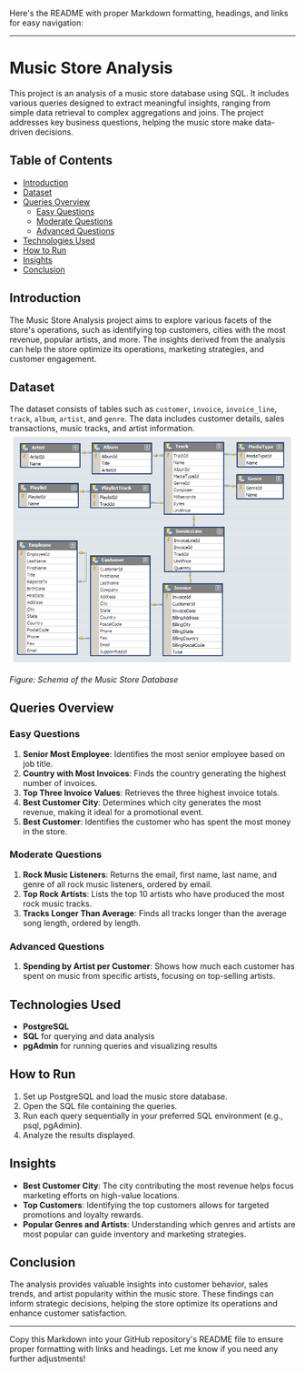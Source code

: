 Here's the README with proper Markdown formatting, headings, and links for easy navigation:

---

# Music Store Analysis

This project is an analysis of a music store database using SQL. It includes various queries designed to extract meaningful insights, ranging from simple data retrieval to complex aggregations and joins. The project addresses key business questions, helping the music store make data-driven decisions.

## Table of Contents

- [Introduction](#introduction)
- [Dataset](#dataset)
- [Queries Overview](#queries-overview)
  - [Easy Questions](#easy-questions)
  - [Moderate Questions](#moderate-questions)
  - [Advanced Questions](#advanced-questions)
- [Technologies Used](#technologies-used)
- [How to Run](#how-to-run)
- [Insights](#insights)
- [Conclusion](#conclusion)

## Introduction

The Music Store Analysis project aims to explore various facets of the store's operations, such as identifying top customers, cities with the most revenue, popular artists, and more. The insights derived from the analysis can help the store optimize its operations, marketing strategies, and customer engagement.

## Dataset

The dataset consists of tables such as `customer`, `invoice`, `invoice_line`, `track`, `album`, `artist`, and `genre`. The data includes customer details, sales transactions, music tracks, and artist information.
![Music Store Database Schema](MusicDatabaseSchema.png)

_Figure: Schema of the Music Store Database_

## Queries Overview

### Easy Questions

1. **Senior Most Employee**: Identifies the most senior employee based on job title.
2. **Country with Most Invoices**: Finds the country generating the highest number of invoices.
3. **Top Three Invoice Values**: Retrieves the three highest invoice totals.
4. **Best Customer City**: Determines which city generates the most revenue, making it ideal for a promotional event.
5. **Best Customer**: Identifies the customer who has spent the most money in the store.

### Moderate Questions

1. **Rock Music Listeners**: Returns the email, first name, last name, and genre of all rock music listeners, ordered by email.
2. **Top Rock Artists**: Lists the top 10 artists who have produced the most rock music tracks.
3. **Tracks Longer Than Average**: Finds all tracks longer than the average song length, ordered by length.

### Advanced Questions

1. **Spending by Artist per Customer**: Shows how much each customer has spent on music from specific artists, focusing on top-selling artists.

## Technologies Used

- **PostgreSQL**
- **SQL** for querying and data analysis
- **pgAdmin** for running queries and visualizing results

## How to Run

1. Set up PostgreSQL and load the music store database.
2. Open the SQL file containing the queries.
3. Run each query sequentially in your preferred SQL environment (e.g., psql, pgAdmin).
4. Analyze the results displayed.

## Insights

- **Best Customer City**: The city contributing the most revenue helps focus marketing efforts on high-value locations.
- **Top Customers**: Identifying the top customers allows for targeted promotions and loyalty rewards.
- **Popular Genres and Artists**: Understanding which genres and artists are most popular can guide inventory and marketing strategies.

## Conclusion

The analysis provides valuable insights into customer behavior, sales trends, and artist popularity within the music store. These findings can inform strategic decisions, helping the store optimize its operations and enhance customer satisfaction.

---

Copy this Markdown into your GitHub repository's README file to ensure proper formatting with links and headings. Let me know if you need any further adjustments!
